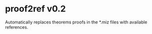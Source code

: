 proof2ref v0.2
==============

Automatically replaces theorems proofs in the *.miz files with available references.
